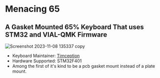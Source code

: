 # Menacing 65

A Gasket Mounted 65% Keyboard That uses STM32 and VIAL-QMK Firmware
--------------------------------------------------------------------------
![Screenshot 2023-11-08 135337 copy](https://github.com/Timception/Menacing65/assets/84595044/7a2b9b69-97f4-4234-a7cd-e0fda8250392)

* Keyboard Maintainer: [Timception](https://instagram.com/majin_keyboards)
* Hardware Supported: STM32F401
* Among the first of it's kind to be a pcb gasket mount instead of a plate mount.
